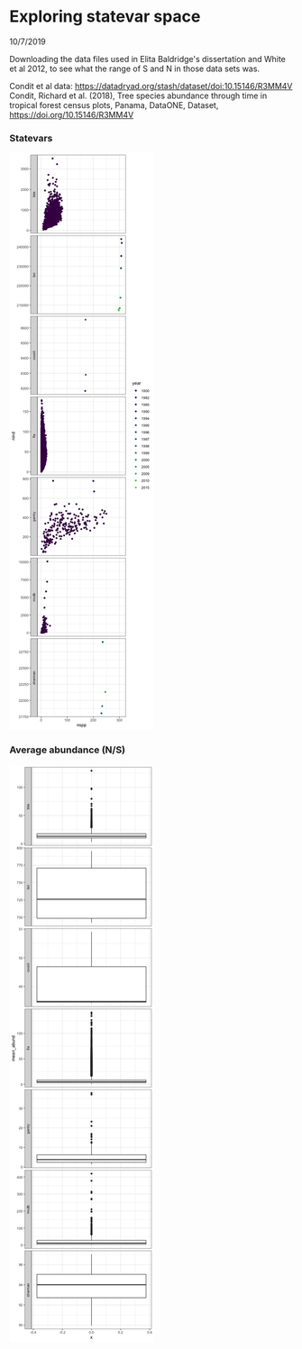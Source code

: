 Exploring statevar space
================
10/7/2019

Downloading the data files used in Elita Baldridge's dissertation and White et al 2012, to see what the range of S and N in those data sets was.

Condit et al data: <https://datadryad.org/stash/dataset/doi:10.15146/R3MM4V> Condit, Richard et al. (2018), Tree species abundance through time in tropical forest census plots, Panama, DataONE, Dataset, <https://doi.org/10.15146/R3MM4V>

### Statevars

![](misc_abund_statevars_files/figure-markdown_github/process%20statevars-1.png)

### Average abundance (N/S)

![](misc_abund_statevars_files/figure-markdown_github/mean%20abund%20plots-1.png)
